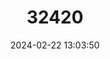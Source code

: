 ---
title: "32420"
category: "Litsea dilleniifolia"
draft: false
date: 2024-02-22 13:03:50
languages:
  Chinese: ["Wuyaguoye Mujiangzi"]
---